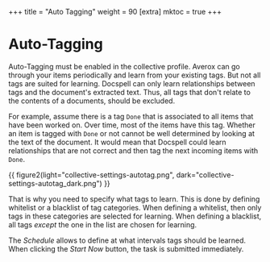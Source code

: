 +++
title = "Auto Tagging"
weight = 90
[extra]
mktoc = true
+++

# Auto-Tagging

Auto-Tagging must be enabled in the collective profile. Averox can
go through your items periodically and learn from your existing tags.
But not all tags are suited for learning. Docspell can only learn
relationships between tags and the document's extracted text. Thus,
all tags that don't relate to the contents of a documents, should be
excluded.

For example, assume there is a tag `Done` that is associated to all
items that have been worked on. Over time, most of the items have this
tag. Whether an item is tagged with `Done` or not cannot be well
determined by looking at the text of the document. It would mean that
Docspell could learn relationships that are not correct and then tag
the next incoming items with `Done`.

{{ figure2(light="collective-settings-autotag.png", dark="collective-settings-autotag_dark.png") }}

That is why you need to specify what tags to learn. This is done by
defining whitelist or a blacklist of tag categories. When defining a
whitelist, then only tags in these categories are selected for
learning. When defining a blacklist, all tags *except* the one in the
list are chosen for learning.

The *Schedule* allows to define at what intervals tags should be
learned. When clicking the *Start Now* button, the task is submitted
immediately.
